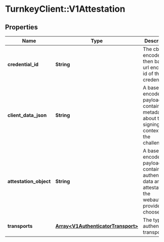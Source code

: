 # TurnkeyClient::V1Attestation

## Properties
Name | Type | Description | Notes
------------ | ------------- | ------------- | -------------
**credential_id** | **String** | The cbor encoded then base64 url encoded id of the credential. | 
**client_data_json** | **String** | A base64 url encoded payload containing metadata about the signing context and the challenge. | 
**attestation_object** | **String** | A base64 url encoded payload containing authenticator data and any attestation the webauthn provider chooses. | 
**transports** | [**Array&lt;V1AuthenticatorTransport&gt;**](V1AuthenticatorTransport.md) | The type of authenticator transports. | 

